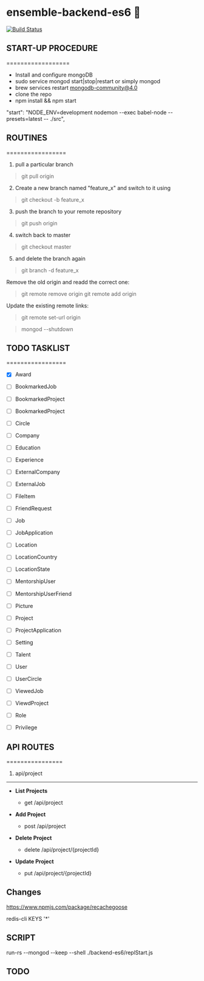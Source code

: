 # ensemble-backend-es6 🦀

[![Build Status](https://travis-ci.com/ensemble/backend-es6.svg?token=JUcCNLXGFi2Z35ydtNmz&branch=master)](https://travis-ci.com/ensemble/backend-es6)


## START-UP PROCEDURE

==================

- Install and configure mongoDB
- sudo service mongod start|stop|restart or simply mongod
- brew services restart mongodb-community@4.0
- clone the repo
- npm install && npm start

"start": "NODE_ENV=development nodemon --exec babel-node --presets=latest -- ./src",


## ROUTINES

=================

1. pull a particular branch

> git pull origin <branch>

2. Create a new branch named "feature_x" and switch to it using

> git checkout -b feature_x

3. push the branch to your remote repository

> git push origin <branch>

4. switch back to master

> git checkout master

5. and delete the branch again

> git branch -d feature_x

Remove the old origin and readd the correct one:

> git remote remove origin
> git remote add origin <correct address>

Update the existing remote links:

> git remote set-url origin <correct url>

> mongod --shutdown



## TODO TASKLIST

=================

- [x] Award
- [ ] BookmarkedJob
- [ ] BookmarkedProject
- [ ] BookmarkedProject
- [ ] Circle
- [ ] Company
- [ ] Education
- [ ] Experience
- [ ] ExternalCompany
- [ ] ExternalJob
- [ ] FileItem
- [ ] FriendRequest
- [ ] Job
- [ ] JobApplication
- [ ] Location
- [ ] LocationCountry
- [ ] LocationState
- [ ] MentorshipUser
- [ ] MentorshipUserFriend
- [ ] Picture
- [ ] Project
- [ ] ProjectApplication
- [ ] Setting
- [ ] Talent
- [ ] User
- [ ] UserCircle
- [ ] ViewedJob
- [ ] ViewdProject
- [ ] Role
- [ ] Privilege




## API ROUTES

================

1. api/project

---

- **List Projects**

  - get /api/project

- **Add Project**

  - post /api/project

- **Delete Project**

  - delete /api/project/{projectId}

- **Update Project**
  - put /api/project/{projectId}



## Changes


https://www.npmjs.com/package/recachegoose

redis-cli KEYS '\*'




## SCRIPT

run-rs --mongod --keep --shell ./backend-es6/replStart.js


## TODO

